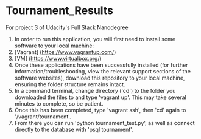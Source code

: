 # Tournament_Results
For project 3 of Udacity's Full Stack Nanodegree


1. In order to run this application, you will first need to install some software to your local machine:
  1. [Vagrant] (https://www.vagrantup.com/)
  2. [VM] (https://www.virtualbox.org/)
2. Once these applications have been successfully installed (for further information/troubleshooting, view the relevant support sections of the software websites), download this repository to your local machine, ensuring the folder structure remains intact.  
3. In a command terminal, change directory ('cd') to the folder you downloaded the files to and type 'vagrant up'. This may take several minutes to complete, so be patient.
4. Once this has been completed, type 'vagrant ssh', then 'cd' again to '/vagrant/tournament'.
5. From there you can run 'python tournament_test.py', as well as connect directly to the database with 'psql tournament'.

